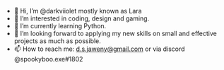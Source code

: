 - 👋 Hi, I’m @darkviiolet mostly known as Lara
- 👀 I’m interested in coding, design and gaming.
- 🌱 I’m currently learning Python.
- 💞️ I’m looking forward to applying my new skills
   on small and effective projects as much as possible.
- 📫 How to reach me: d.s.jaweny@gmail.com or via discord @spookyboo.exe#1802

<!---
darkviiolet/darkviiolet is a ✨ special ✨ repository because its `README.md` (this file) appears on your GitHub profile.
You can click the Preview link to take a look at your changes.
--->
